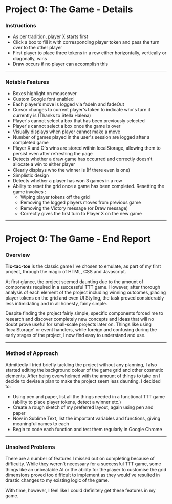 # Project 0: The Game - Details

### Instructions
 - As per tradition, player X starts first 
 - Click a box to fill it with corresponding player token and pass the turn over to the other player
 - First player to place three tokens in a row either horizontally, vertically or diagonally, wins
 - Draw occurs if no player can accomplish this

---

### Notable Features

 - Boxes highlight on mouseover
 - Custom Google font enabled
 - Each player's move is logged via fadeIn and fadeOut
 - Cursor changes to current player's token to indicate who's turn it currently is (Thanks to Stella Halena)
 - Player's cannot select a box that has been previously selected
 - Player's cannot select a box once the game is over
 - Visually displays when player cannot make a move
 - Number of games played in the user's session are logged after a completed game
 - Player X and O's wins are stored within localStorage, allowing them to persist even after refreshing the page
 - Detects whether a draw game has occurred and correctly doesn't allocate a win to either player
 - Clearly displays who the winner is (If there even is one)
 - Simplistic design
 - Detects whether a player has won 3 games in a row
 - Ability to reset the grid once a game has been completed. Resetting the game involves :
    - Wiping player tokens off the grid
    - Removing the logged players moves from previous game
    - Removing the Victory message (or Draw message)
    - Correctly gives the first turn to Player X on the new game
 
---

# Project 0: The Game - End Report
### Overview

**Tic-tac-toe** is the classic game I've chosen to emulate, as part of my first project, through the magic of HTML, CSS and Javascript.

At first glance, the project seemed daunting due to the amount of components required in a successful TTT game. However, after thorough analysis of each element of the project including winning outcomes, placing player tokens on the grid and even UI Styling, the task proved considerably less intimidating and in all honesty, fairly simple.

Despite finding the project fairly simple, specific components forced me to research and discover completely new concepts and ideas that will no doubt prove useful for small-scale projects later on. Things like using 'localStorage' or event handlers, while foreign and confusing during the early stages of the project, I now find easy to understand and use.

---

### Method of Approach

Admittedly I tried briefly tackling the project without any planning, I also started editing the background colour of the game grid and other cosmetic elements. After being overwhelmed with the amount of things to take on I decide to devise a plan to make the project seem less daunting. I decided to: 

 - Using pen and paper, list all the things needed in a functional TTT game (ability to place player tokens, detect a winner etc.)
 - Create a rough sketch of my preferred layout, again using pen and paper
 - Now in Sublime Text, list the important variables and functions, giving meaningful names to each
 - Begin to code each function and test them regularly in Google Chrome

---

### Unsolved Problems

There are a number of features I missed out on completing because of difficulty. While they weren't necessary for a successful TTT game, some things like an unbeatable AI or the ability for the player to customise the grid dimensions proved too difficult to implement as they would've resulted in drastic changes to my existing logic of the game.

With time, however, I feel like I could definitely get these features in my game.
